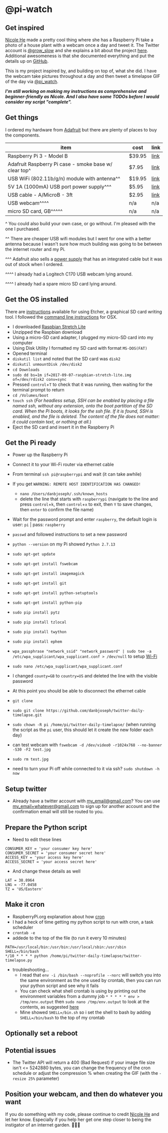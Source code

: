 # @pi-watch

## Get inspired

[Nicole He](https://twitter.com/nicolehe) made a pretty cool thing where she has a Raspberry Pi take a photo of a house plant with a webcam once a day and tweet it. The Twitter account is [@grow_slow](http://twitter.com/grow_slow) and she explains a bit about the project [here](http://nicole.pizza/grow_slow). Additional awesomeness is that she documented everything and put the details up on [GitHub](https://github.com/nicolehe/grow_slow).

This is my project inspired by, and building on top of, what she did. I have the webcam take pictures throughout a day and then tweet a timelapse GIF of the day via [@pi_watch](https://twitter.com/pi_watch). 

_**I'm still working on making my instructions as comprehensive and beginner-friendly as Nicole. And I also have some TODOs before I would consider my script "complete".**_

## Get things

 I ordered my hardware from [Adafruit](https://www.adafruit.com/) but there are plenty of places to buy the components.

item | cost | link
--- | --- | ---
Raspberry Pi 3 - Model B | $39.95 | [link](https://www.adafruit.com/product/3055)
Adafruit Raspberry Pi case - smoke base w/ clear top^ | $7.95 | [link](https://www.adafruit.com/product/2258)
USB WiFi (802.11b/g/n) module with antenna^^ | $19.95 | [link](https://www.adafruit.com/product/1030)
5V 1A (1000mA) USB port power supply^^^ | $5.95 | [link](https://www.adafruit.com/product/501)
USB cable - A/MicroB - 3ft | $2.95 | [link](https://www.adafruit.com/product/592)
USB webcam^^^^ | n/a | n/a
micro SD card, GB^^^^^ | n/a | n/a

^ You could also build your own case, or go without. I'm pleased with the one I purchased.

^^ There are cheaper USB wifi modules but I went for one with a better antenna because I wasn't sure how much building was going to be between the internet router and my Pi.

^^^ Adafruit also sells a [power supply](https://www.adafruit.com/product/1995) that has an integrated cable but it was out of stock when I ordered.

^^^^ I already had a Logitech C170 USB webcam lying around.

^^^^ I already had a spare micro SD card lying around.

## Get the OS installed

There are [instructions](https://www.raspberrypi.org/documentation/installation/installing-images/README.md) available for using Etcher, a graphical SD card writing tool. I followed the [command line instructions](https://www.raspberrypi.org/documentation/installation/installing-images/mac.md) for OSX.

- I downloaded [Raspbian Stretch Lite](https://www.raspberrypi.org/downloads/raspbian/)
- Unzipped the Raspbian download
- Using a micro-SD card adapter, I plugged my micro-SD card into my computer
- Using Disk Utility I formatted my SD card with format `MS-DOS(FAT)`
- Opened terminal
- `diskutil list` and noted that the SD card was `disk2`
- `diskutil unmountDisk /dev/disk2`
- `cd Downloads`
- `sudo dd bs=1m if=2017-09-07-raspbian-stretch-lite.img of=/dev/rdisk2 conv=sync`
- Pressed `control`+`T` to check that it was running, then waiting for the terminal prompt to return
- `cd /Volumes/boot`
- `touch ssh` (*For headless setup, SSH can be enabled by placing a file named ssh, without any extension, onto the boot partition of the SD card. When the Pi boots, it looks for the  ssh file. If it is found, SSH is enabled, and the file is deleted. The content of the file does not matter: it could contain text, or nothing at all.*)
- Eject the SD card and insert it in the Raspberry Pi

## Get the Pi ready

- Power up the Raspberry Pi
- Connect it to your Wi-Fi router via ethernet cable
- From terminal `ssh pi@raspberrypi` and wait (it can take awhile)
- If you get `WARNING: REMOTE HOST IDENTIFICATION HAS CHANGED!`
  - `nano /Users/danbjoseph/.ssh/known_hosts`
  - delete the line that starts with `raspberrypi` (navigate to the line and press `control`+`k`, then `control`+`x` to exit, then `Y` to save changes, then `enter` to confirm the file name)
- Wait for the password prompt and enter `raspberry`, the default login is user: `pi` | pass: `raspberry`
- `passwd` and followed instructions to set a new password
- `python --version` on my Pi showed `Python 2.7.13`
- `sudo apt-get update`
- `sudo apt-get install fswebcam`
- `sudo apt-get install imagemagick`
- `sudo apt-get install git`
- `sudo apt-get install python-setuptools`
- `sudo apt-get install python-pip`
- `sudo pip install pytz`
- `sudo pip install tzlocal`
- `sudo pip install twython`
- `sudo pip install ephem`
- `wpa_passphrase "network_ssid" "network_password" | sudo tee -a /etc/wpa_supplicant/wpa_supplicant.conf > /dev/null` to setup [Wi-Fi](https://www.raspberrypi.org/documentation/configuration/wireless/wireless-cli.md)
- `sudo nano /etc/wpa_supplicant/wpa_supplicant.conf`
- I changed `county=GB` to `country=US` and deleted the line with the visible password
- At this point you should be able to disconnect the ethernet cable
- `git clone `
- `sudo git clone https://github.com/danbjoseph/twitter-daily-timelapse.git`
- `sudo chown -R pi /home/pi/twitter-daily-timelapse/` (when running the script as the `pi` user, this should let it create the new folder each day)
-  can test webcam with `fswebcam -d /dev/video0 -r1024x768 --no-banner -S30 -F2 test.jpg`
- `sudo rm test.jpg`

- need to turn your Pi off while connected to it via ssh? `sudo shutdown -h now`


## Setup twitter

- Already have a twitter account with my_email@gmail.com? You can use my_email+whatever@gmail.com to sign up for another account and the confirmation email will still be routed to you.


## Prepare the Python script

- Need to edit these lines
```
CONSUMER_KEY = 'your consumer key here'
CONSUMER_SECRET = 'your consumer secret here'
ACCESS_KEY = 'your access key here'
ACCESS_SECRET = 'your access secret here'
```
- And change these details as well
```
LAT = 38.8964
LNG = -77.0458
TZ = 'US/Eastern'
```


## Make it cron

- RaspberryPi.org explanation about how [cron](https://www.raspberrypi.org/documentation/linux/usage/cron.md)
- I had a heck of time getting my python script to run with cron, a task scheduler
- `crontab -e`
- addede to the top of the file (to run it every 10 minutes)
```
PATH=/usr/local/bin:/usr/bin:/usr/local/sbin:/usr/sbin
SHELL=/bin/bash
*/10 * * * * python /home/pi/twitter-daily-timelapse/twitter-timelapse.py
```
- troubleshooting...
  - I read that `env -i /bin/bash --noprofile --norc`  will switch you into the same  environment as the one used by crontab, then you can run your python script and see why it fails
  - You can check what shell crontab is using by printing out the environment variables from a dummy job `* * * * * env > /tmp/env.output` then `sudo nano /tmp/env.output` to look at the contents, as suggested [here](https://askubuntu.com/questions/23009/why-crontab-scripts-are-not-working)
  - Mine showed `SHELL=/bin.sh` so i set the shell to bash by adding `SHELL=/bin/bash` to the top of my crontab


## Optionally set a reboot


## Potential issues

- The Twitter API will return a 400 (Bad Request) if your image file size isn't <= 5242880 bytes, you can change the frequency of the cron schedule or adjust the compression % when creating the GIF (with the `-resize 25%` parameter)

## Position your webcam, and then do whatever you want

If you do something with my code, please continue to credit [Nicole He](https://twitter.com/nicolehe) and let her know. Especially if you help her get one step closer to being the instigator of an internet garden. :seedling::seedling::seedling: